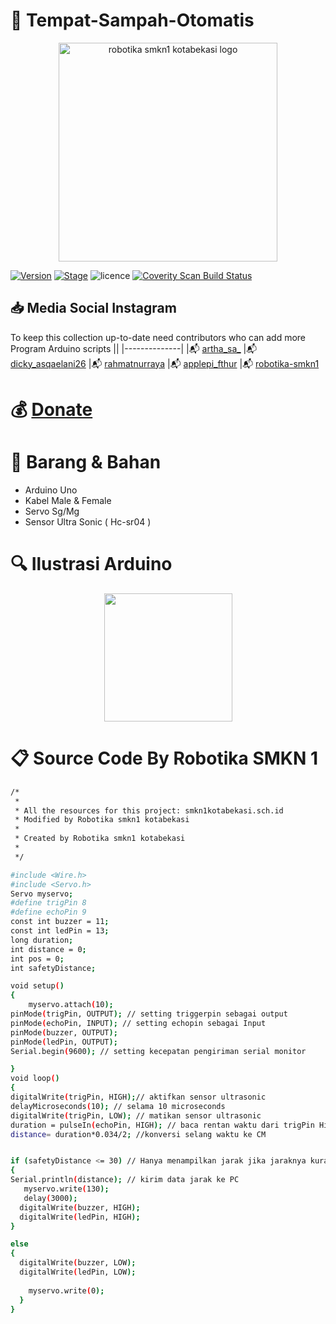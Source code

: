 
# :pushpin: Tempat-Sampah-Otomatis



<p align="center">
  <img src="https://i.postimg.cc/tRZw0xQ4/logo-removebg-preview.png" alt="robotika smkn1 kotabekasi logo"/ style="height:350px;" "width: 350px;">
</p>


[![Version](https://img.shields.io/badge/VENOM-1.0.17-brightgreen.svg?maxAge=259200)]()
[![Stage](https://img.shields.io/badge/Release-Stable-brightgreen.svg)]()
![licence](https://img.shields.io/badge/license-GPLv3-brightgreen.svg)
[![Coverity Scan Build Status](https://scan.coverity.com/projects/aircrack-ng/badge.svg)](##Link##)



## :inbox_tray: Media Social Instagram

To keep this collection up-to-date need contributors who can add more Program Arduino scripts
||
|--------------|
|:mailbox_with_mail: [artha_sa_](https://www.instagram.com/artha_sa_/)
|:mailbox_with_mail: [dicky_asqaelani26](https://www.instagram.com/dicky_asqaelani26/)
|:mailbox_with_mail: [rahmatnurraya](https://www.instagram.com/rahmatnurraya990/)
|:mailbox_with_mail: [applepi_fthur](https://www.instagram.com/applepi_fthur/)
|:mailbox_with_mail: [robotika-smkn1](https://www.instagram.com/robotika.smkn1kotabekasi/)


# :moneybag: [Donate](https://saweria.co/arthasyarif)


# :briefcase: Barang & Bahan
- Arduino Uno
- Kabel Male & Female
- Servo Sg/Mg
- Sensor Ultra Sonic ( Hc-sr04 )


# :mag: Ilustrasi Arduino

<p align="center">
  <img src="https://i.postimg.cc/qBXmvgWr/Untitled-1.png" style="height:205px;" "width:205px;"/>
</p>


# :clipboard: Source Code By Robotika SMKN 1

```bash
/*
 * 
 * All the resources for this project: smkn1kotabekasi.sch.id
 * Modified by Robotika smkn1 kotabekasi
 * 
 * Created by Robotika smkn1 kotabekasi
 * 
 */

#include <Wire.h>   
#include <Servo.h>
Servo myservo; 
#define trigPin 8
#define echoPin 9 
const int buzzer = 11;
const int ledPin = 13;
long duration; 
int distance = 0; 
int pos = 0;   
int safetyDistance;

void setup()
{
    myservo.attach(10);
pinMode(trigPin, OUTPUT); // setting triggerpin sebagai output
pinMode(echoPin, INPUT); // setting echopin sebagai Input
pinMode(buzzer, OUTPUT);
pinMode(ledPin, OUTPUT);
Serial.begin(9600); // setting kecepatan pengiriman serial monitor

}
void loop()
{
digitalWrite(trigPin, HIGH);// aktifkan sensor ultrasonic
delayMicroseconds(10); // selama 10 microseconds
digitalWrite(trigPin, LOW); // matikan sensor ultrasonic
duration = pulseIn(echoPin, HIGH); // baca rentan waktu dari trigPin High sampai echoPin high
distance= duration*0.034/2; //konversi selang waktu ke CM


if (safetyDistance <= 30) // Hanya menampilkan jarak jika jaraknya kurang dari 300 cm / 3 meter
{
Serial.println(distance); // kirim data jarak ke PC
   myservo.write(130);
   delay(3000);
  digitalWrite(buzzer, HIGH);
  digitalWrite(ledPin, HIGH);  
}

else
{
  digitalWrite(buzzer, LOW);
  digitalWrite(ledPin, LOW);
  
    myservo.write(0);         
  }
}
 

```
